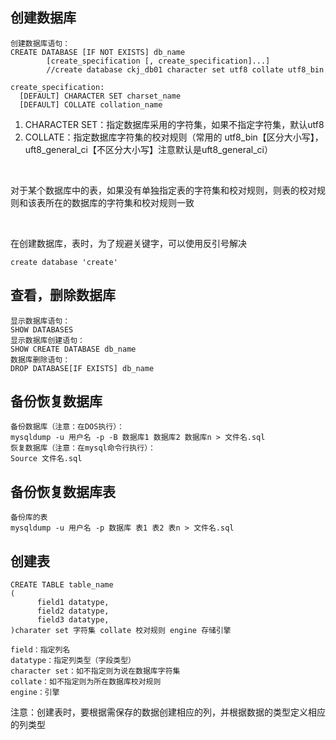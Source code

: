 ## 创建数据库

```mysql
创建数据库语句：
CREATE DATABASE [IF NOT EXISTS] db_name
        [create_specification [, create_specification]...]
        //create database ckj_db01 character set utf8 collate utf8_bin
        
create_specification:
  [DEFAULT] CHARACTER SET charset_name
  [DEFAULT] COLLATE collation_name
```

1. CHARACTER SET：指定数据库采用的字符集，如果不指定字符集，默认utf8
2. COLLATE：指定数据库字符集的校对规则（常用的 utf8_bin【区分大小写】，uft8_general_ci【不区分大小写】注意默认是uft8_general_ci）

<br/>

对于某个数据库中的表，如果没有单独指定表的字符集和校对规则，则表的校对规则和该表所在的数据库的字符集和校对规则一致

<br/>

在创建数据库，表时，为了规避关键字，可以使用反引号解决

```mysql
create database 'create'
```

## 查看，删除数据库

```mysql
显示数据库语句：
SHOW DATABASES
显示数据库创建语句：
SHOW CREATE DATABASE db_name
数据库删除语句：
DROP DATABASE[IF EXISTS] db_name
```

## 备份恢复数据库

```mysql
备份数据库（注意：在DOS执行）：
mysqldump -u 用户名 -p -B 数据库1 数据库2 数据库n > 文件名.sql
恢复数据库（注意：在mysql命令行执行）：
Source 文件名.sql
```

## 备份恢复数据库表

```mysql
备份库的表
mysqldump -u 用户名 -p 数据库 表1 表2 表n > 文件名.sql
```

## 创建表

```mysql
CREATE TABLE table_name
(
      field1 datatype,
      field2 datatype,
      field3 datatype,
)charater set 字符集 collate 校对规则 engine 存储引擎

field：指定列名
datatype：指定列类型（字段类型）
character set：如不指定则为说在数据库字符集
collate：如不指定则为所在数据库校对规则
engine：引擎
```

注意：创建表时，要根据需保存的数据创建相应的列，并根据数据的类型定义相应的列类型